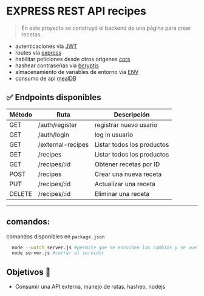 # EXPRESS REST API recipes
>En este proyecto se construyó el backend de una página para crear recetas.

- autenticaciones via [JWT](https://jwt.io/)
- routes via [express](https://expressjs.com/)
- habilitar peticiones desde otros origenes [cors](https://www.npmjs.com/package/cors#usage)
- hashear contraseñas via [bcryptjs](https://www.npmjs.com/package/bcryptjs)
- almacenamiento de variables de entorno via [ENV](https://www.npmjs.com/package/dotenv)
- consumo de api [mealDB](www.themealdb.com/api/json/v1/1/search.php?s=Arrabiata)
  
## ✅ Endpoints disponibles

| Método | Ruta              | Descripción                |
| ------ | ----------------- | -------------------------- |
| GET    | /auth/register    | registrar nuevo usario     |
| GET    | /auth/login       | log in usuario             |
| GET    | /external-recipes | Listar todos los productos |
| GET    | /recipes          | Listar todos los productos |
| GET    | /recipes/:id      | Obtener recetas por ID     |
| POST   | /recipes          | Crear una nueva receta     |
| PUT    | /recipes/:id      | Actualizar una receta      |
| DELETE | /recipes/:id      | Eliminar una receta        |



---

## comandos:
comandos disponibles en `package.json`
```bash
  node --watch server.js #permite que se escuchen los cambios y se vuelva a correr automaticamente el servidor
  node server.js #correr el servidor
```

## Objetivos 📖
* Consumir una API externa, manejo de rutas, hasheo, nodejs
